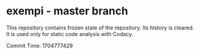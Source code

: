 # exempi - master branch

This repository contains frozen state of the repository.
Its history is cleared. It is used only for static code
analysis with Codacy.

Commit Time: 1704777429